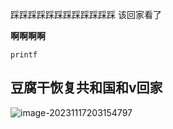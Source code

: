 踩踩踩踩踩踩踩踩踩踩踩踩  该回家看了

**啊啊啊啊**

`printf`

## 豆腐干恢复共和国和v回家

![image-20231117203154797](https://raw.githubusercontent.com/mianmian11111/NLP__01/main/nte.mdimage-20231117203154797.png)
